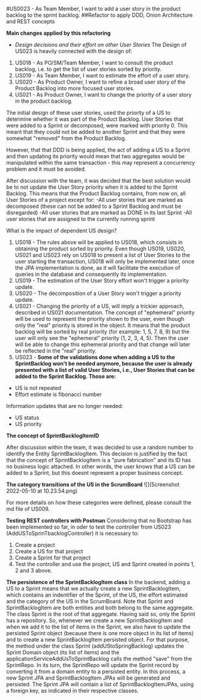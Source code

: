 #US0023 - As Team Member, I want to add a user story in the product backlog to the sprint backlog.
##Refactor to apply DDD, Onion Architecture and REST concepts

**Main changes applied by this refactoring**

* _Design decisions and their effort on other User Stories_
The Design of US023 is heavily connected with the design of:
1. US018 - As PO/SM/Team Member, I want to consult the product backlog, i.e. to get the list of  user stories sorted by priority.
2. US019 - As Team Member, I want to estimate the effort of a user story.
3. US020 - As Product Owner, I want to refine a broad user story of the Product Backlog into more focused user stories.
4. US021 - As Product Owner, I want to change the priority of a user story in the product backlog.

The initial design of these user stories, used the priority of a US to determine whether it was part of the Product Backlog.
User Stories that were added to a Sprint or decomposed, were marked with priority 0. This meant that they could not be added
to another Sprint and that they were somewhat "removed" from the Product Backlog.

However, that that DDD is being applied, the act of adding a US to a Sprint and then updating its priority would mean 
that two aggregates would be manipulated within the same transaction - this may represent a concurrency problem and 
it must be avoided. 

After discussion with the team, it was decided that the best solution would be to not update the User Story priority when
it is added to the Sprint Backlog.
This means that the Product Backlog contains, from now on, all User Stories of a project except for:
-All user stories that are marked as decomposed (these can not be added to a Sprint Backlog and must be disregarded)
-All user stories that are marked as DONE in its last Sprint
-All user stories that are assigned to the currently running sprint

What is the impact of dependent US design?
1. US018 -    The rules above will be applied to US018, which consists in obtaining the product sorted by priority.
   Even though US019, US020, US021 and US023 rely on US018 to present a list of User Stories to the user starting the transaction,
   US018 will only be implemented later, once the JPA implementation is done, as it will facilitate the execution of queries in the
   database and consequently its implementation.
2. US019 - The estimation of the User Story effort won't trigger a priority update.
3. US020 - The decomposition of a User Story won't trigger a priority update.
4. US021 - Changing the priority of a US, will imply a trickier approach, described in US021 documentation. The concept of "ephemeral"
priority will be used to represent the priority shown to the user, even though only the "real" priority is stored in the object.
It means that the product backlog will be sorted by real priority (for example: 1, 5, 7, 8, 9) but the user will only see the "ephemeral"
priority (1, 2, 3, 4, 5). Then the user will be able to change this ephemeral priority and that change will later be reflected in
the "real" priority. 
5. US023 - **Some of the validations done when adding a US to the SprintBacklog won't be needed anymore, because the user is already
presented with a list of valid User Stories, i.e., User Stories that can be added to the Sprint Backlog. Those are:**
- US is not repeated
- Effort estimate is fibonacci number

Information updates that are no longer needed:
- US status
- US priority

**The concept of SprintBacklogItemID**

After discussion within the team, it was decided to use a random number to identify the Entity SprintBacklogItem.
This decision is justified by the fact that the concept of SprintBacklogItem is a "pure fabrication" and its ID has no
business logic attached.
In other words, the user knows that a US can be added to a Sprint, but this doesnt represent a proper business concept.

**The category transitions of the US in the ScrumBoard**
![](Screenshot 2022-05-10 at 10.23.54.png)

For more details on how these categories were defined, please consult the md file of US009. 

**Testing REST controllers with Postman**
Considering that no Bootstrap has been implemented so far, in oder to test the controller from US023 (AddUSToSprinTbacklogController)
it is necessary to:
1. Create a project
2. Create a US for that project
3. Create a Sprint for that project
4. Test the controller and use the project, US and Sprint created in points 1, 2 and 3 above. 

**The persistence of the SprintBacklogItem class**
In the backend, adding a US to a Sprint means that we actually create a new SprintBacklogItem, which contains an indentifier of the
Sprint, of the US, the effort estimated and the category of the US in the ScrumBoard. 
Note that Sprint and SprintBacklogItem are both entities and both belong to the same aggregate.
The class Sprint is the root of that aggregate. Having said so, only the Sprint has a repository.
So, whenever we create a new SprintBacklogItem and when we add it to the list of items in the Sprint, we also have to update the 
persisted Sprint object (because there is one more object in its list of items) and to create a new SprintBacklogItem persisted object.
For that purpose, the method under the class Sprint (addUStoSpringBacklog) updates the Sprint Domain object (its list of items)
and the applicationServiceAddUsToSprintBacklog calls the method "save" from the SprintRepo. In its turn, the SprintRepo will 
update the Sprint record by converting it from a domain entity to a persisted entity. In this process, a new Sprint JPA and
SprintBacklogItem JPAs will be generated and persisted. The Sprint JPA will contain a list of SprintBacklogItemJPAs, using 
a foreign key, as indicated in their respective classes. 
